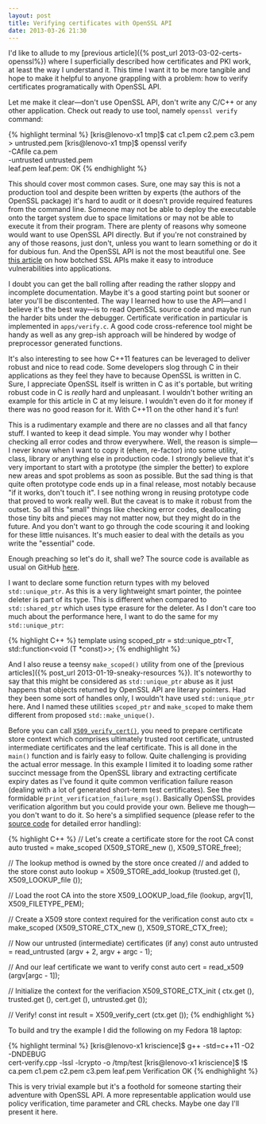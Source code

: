 ```yaml
---
layout: post
title: Verifying certificates with OpenSSL API
date: 2013-03-26 21:30
---
```


I'd like to allude to my [previous article]({% post_url 2013-03-02-certs-openssl%}) where I superficially described how certificates and
PKI work, at least the way I understand it. This time I want it to be more
tangible and hope to make it helpful to anyone grappling with a problem: how to
verify certificates programatically with OpenSSL API.

Let me make it clear—don't use OpenSSL API, don't write any C/C++ or any other
application. Check out ready to use tool, namely `openssl verify` command:

{% highlight terminal %}
[kris@lenovo-x1 tmp]$ cat c1.pem c2.pem c3.pem > untrusted.pem
[kris@lenovo-x1 tmp]$ openssl verify \
  -CAfile ca.pem \
  -untrusted untrusted.pem \
  leaf.pem 
leaf.pem: OK
{% endhighlight %}

This should cover most common cases. Sure, one may say this is not a production
tool and despite been written by experts (the authors of the OpenSSL package)
it's hard to audit or it doesn't provide required features from the command
line. Someone may not be able to deploy the executable onto the target system
due to space limitations or may not be able to execute it from their
program. There are plenty of reasons why someone would want to use OpenSSL API
directly. But if you're not constrained by any of those reasons, just don't,
unless you want to learn something or do it for dubious fun. And the OpenSSL API
is not the most beautiful one. See [this article](https://threatpost.com/en_us/blogs/ssl-vulnerabilities-found-critical-non-browser-software-packages-102512)
on how botched SSL APIs make it easy to introduce vulnerabilities into
applications.

I doubt you can get the ball rolling after reading the rather sloppy and
incomplete documentation. Maybe it's a good starting point but sooner or later
you'll be discontented. The way I learned how to use the API—and I believe it's
the best way—is to read OpenSSL source code and maybe run the harder bits under
the debugger. Certificate verification in particular is implemented in
`apps/verify.c`. A good code cross-reference tool might be handy as well as any
grep-ish approach will be hindered by wodge of preprocessor generated functions.


It's also interesting to see how C++11 features can be leveraged to deliver
robust and nice to read code. Some developers slog through C in their
applications as they feel they have to because OpenSSL is written in C. Sure, I
appreciate OpenSSL itself is written in C as it's portable, but writing robust
code in C is _really_ hard and unpleasant. I wouldn't bother writing an example
for this article in C at my leisure. I wouldn't even do it for money if there
was no good reason for it. With C++11 on the other hand it's fun!

This is a rudimentary example and there are no classes and all that fancy
stuff. I wanted to keep it dead simple. You may wonder why I bother checking all
error codes and throw everywhere. Well, the reason is simple—I never know when I
want to copy it (ehem, re-factor) into some utility, class, library or anything
else in production code. I strongly believe that it's very important to start
with a prototype (the simpler the better) to explore new areas and spot problems
as soon as possible. But the sad thing is that quite often prototype code ends
up in a final release, most notably because "if it works, don't touch it". I see
nothing wrong in reusing prototype code that proved to work really well. But the
caveat is to make it robust from the outset. So all this "small" things like
checking error codes, deallocating those tiny bits and pieces may not matter
now, but they might do in the future. And you don't want to go through the code
scouring it and looking for these little nuisances. It's much easier to deal
with the details as you write the "essential" code.

Enough preaching so let's do it, shall we? The source code is available as usual
on GitHub [here](https://github.com/kkonopko/kriscience/blob/master/cert-verify/cert-verify.cpp).

I want to declare some function return types with my beloved
`std::unique_ptr`. As this is a very lightweight smart pointer, the pointee
deleter is part of its type. This is different when compared to
`std::shared_ptr` which uses type erasure for the deleter. As I don't care too
much about the performance here, I want to do the same for my `std::unique_ptr`:

{% highlight C++ %}
template<class T>
using scoped_ptr = std::unique_ptr<T, std::function<void (T *const)>>;
{% endhighlight %}

And I also reuse a teensy `make_scoped()` utility from one of the [previous
articles]({% post_url 2013-01-19-sneaky-resources %}). It's noteworthy to say
that this might be considered as `std::unique_ptr` abuse as it just happens that
objects returned by OpenSSL API are literary pointers. Had they been some sort
of handles only, I wouldn't have used `std::unique_ptr` here. And I named these
utilities `scoped_ptr` and `make_scoped` to make them different from proposed
`std::make_unique()`.

Before you can call
[`X509_verify_cert()`](https://www.openssl.org/docs/crypto/X509_verify_cert.html),
you need to prepare certificate store context which comprises ultimately trusted
root certificate, untrusted intermediate certificates and the leaf
certificate. This is all done in the `main()` function and is fairly easy to
follow. Quite challenging is providing the actual error message. In this example
I limited it to loading some rather succinct message from the OpenSSL library
and extracting certificate expiry dates as I've found it quite common
verification failure reason (dealing with a lot of generated short-term test
certificates). See the formidable `print_verification_failure_msg()`. Basically
OpenSSL provides verification algorithm but you could provide your own. Believe
me though—you don't want to do it. So here's a simplified sequence (please refer
to the [source code](https://github.com/kkonopko/kriscience/blob/master/cert-verify/cert-verify.cpp)
for detailed error handling):

{% highlight C++ %}
// Let's create a certificate store for the root CA
const auto trusted =
  make_scoped (X509_STORE_new (), X509_STORE_free);

// The lookup method is owned by the store once created
// and added to the store
const auto lookup =
  X509_STORE_add_lookup (trusted.get (), X509_LOOKUP_file ());

// Load the root CA into the store
X509_LOOKUP_load_file (lookup, argv[1], X509_FILETYPE_PEM);

// Create a X509 store context required for the verification
const auto ctx =
  make_scoped (X509_STORE_CTX_new (), X509_STORE_CTX_free);

// Now our untrusted (intermediate) certificates (if any)
const auto untrusted =
  read_untrusted (argv + 2, argv + argc - 1);

// And our leaf certificate we want to verify
const auto cert =
  read_x509 (argv[argc - 1]);

// Initialize the context for the verifiacion
X509_STORE_CTX_init (
  ctx.get (), trusted.get (), cert.get (), untrusted.get ());

// Verify!
const int result = X509_verify_cert (ctx.get ());
{% endhighlight %}

To build and try the example I did the following on my Fedora 18 laptop:

{% highlight terminal %}
[kris@lenovo-x1 kriscience]$ g++ -std=c++11 -O2 -DNDEBUG \
cert-verify.cpp -lssl -lcrypto -o /tmp/test
[kris@lenovo-x1 kriscience]$ !$ ca.pem c1.pem c2.pem c3.pem leaf.pem
Verification OK
{% endhighlight %}

This is very trivial example but it's a foothold for someone starting their
adventure with OpenSSL API. A more representable application would use policy
verification, time parameter and CRL checks. Maybe one day I'll present it here.
